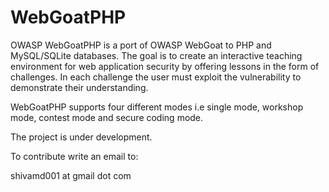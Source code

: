 WebGoatPHP
==========
OWASP WebGoatPHP is a port of OWASP WebGoat to PHP and MySQL/SQLite databases. The goal is to create an interactive teaching environment for web application security by offering lessons in the form of challenges. In each challenge the user must exploit the vulnerability to demonstrate their understanding. 

WebGoatPHP supports four different modes i.e single mode, workshop mode, contest mode and secure coding mode.

The project is under development.

To contribute write an email to:

shivamd001 at gmail dot com

